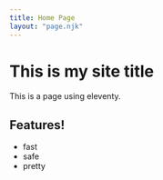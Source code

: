 ```yaml
---
title: Home Page
layout: "page.njk"
---
```



# This is my site title

This is a page using eleventy.

## Features!

- fast
- safe
- pretty